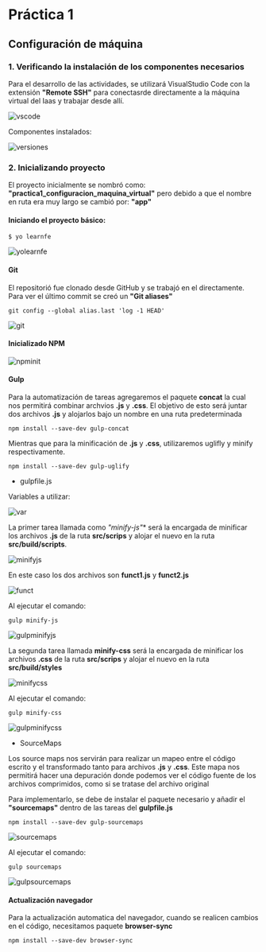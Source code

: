 # **Práctica 1**
## Configuración de máquina

### 1. Verificando la instalación de los componentes necesarios

Para el desarrollo de las actividades, se utilizará VisualStudio Code con la extensión **"Remote SSH"** para conectasrde directamente a la máquina virtual del Iaas y trabajar desde allí.

![vscode](capturasPantalla/vscode.png)

Componentes instalados:

![versiones](capturasPantalla/versiones.png)

### 2. Inicializando proyecto

El proyecto inicialmente se nombró como: **"practica1_configuracion_maquina_virtual"** pero debido a que el nombre en ruta era muy largo se cambió por: **"app"**

#### Iniciando el proyecto básico:

```
$ yo learnfe
```

![yolearnfe](capturasPantalla/yolearnfe.png)

#### Git

El repositorió fue clonado desde GitHub y se trabajó en el directamente. Para ver el último commit se creó un **"Git aliases"**

```
git config --global alias.last 'log -1 HEAD'
```

![git](capturasPantalla/git.png)

#### Inicializado NPM

![npminit](capturasPantalla/npminit.png)

#### Gulp

Para la automatización de tareas agregaremos el paquete **concat** la cual nos permitirá combinar archvios **.js** y **.css**. El objetivo de esto será juntar dos archivos **.js** y alojarlos bajo un nombre en una ruta predeterminada

```
npm install --save-dev gulp-concat
```

Mientras que para la minificación de **.js** y **.css**, utilizaremos uglifly y minify respectivamente.

```
npm install --save-dev gulp-uglify
```

- gulpfile.js

Variables a utilizar:

![var](capturasPantalla/var.png)

La primer tarea llamada como **"minify-js*"** será la encargada de minificar los archivos **.js** de la ruta **src/scrips** y alojar el nuevo en la ruta **src/build/scripts**.

![minifyjs](capturasPantalla/minifyjs.png)

En este caso los dos archivos son **funct1.js** y **funct2.js**

![funct](capturasPantalla/funct.png)

Al ejecutar el comando:

```
gulp minify-js
```

![gulpminifyjs](capturasPantalla/gulpminifyjs.png)

La segunda tarea llamada **minify-css** será la encargada de minificar los archivos **.css** de la ruta **src/scrips** y alojar el nuevo en la ruta **src/build/styles**

![minifycss](capturasPantalla/minifycss.png)

Al ejecutar el comando:

```
gulp minify-css
```

![gulpminifycss](capturasPantalla/gulpminifycss.png)

- SourceMaps

Los source maps nos servirán para realizar un mapeo entre el código escrito y el transformado tanto para archivos **.js** y **.css**. Este mapa nos permitirá hacer una depuración donde podemos ver el código fuente de los archivos comprimidos, como si se tratase del archivo original

Para implementarlo, se debe de instalar el paquete necesario y añadir el **"sourcemaps"** dentro de las tareas del **gulpfile.js**

```
npm install --save-dev gulp-sourcemaps
```

![sourcemaps](capturasPantalla/sourcemaps.png)

Al ejecutar el comando:

```
gulp sourcemaps
```

![gulpsourcemaps](capturasPantalla/gulpsourcemaps.png)

#### Actualización navegador

Para la actualización automatica del navegador, cuando se realicen cambios en el código, necesitamos paquete **browser-sync**

```
npm install --save-dev browser-sync
```
